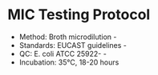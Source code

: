 # MIC Testing Protocol 
- Method: Broth microdilution -
-  Standards: EUCAST guidelines -
-   QC: E. coli ATCC 25922-  -
-   Incubation: 35°C, 18-20 hours
